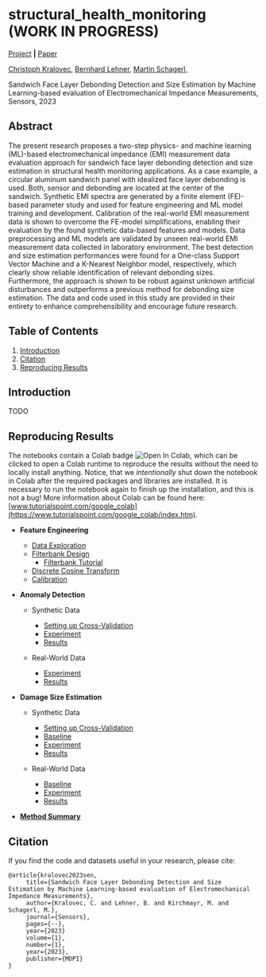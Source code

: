 # structural_health_monitoring (WORK IN PROGRESS)

[Project](https://zenodo.org/record/) **|** [Paper](https://)


[Christoph Kralovec](https://www.jku.at/en/institute-of-structural-lightweight-design/team/christoph-kralovec/),
[Bernhard Lehner](https://www.researchgate.net/profile/Bernhard_Lehner),
[Martin Schagerl](https://www.jku.at/en/institute-of-structural-lightweight-design/team/martin-schagerl/),

Sandwich Face Layer Debonding Detection and Size Estimation
by Machine Learning-based evaluation of Electromechanical
Impedance Measurements, Sensors, 2023

## Abstract
The present research proposes a two-step physics- and machine learning (ML)-based electromechanical impedance (EMI) measurement data evaluation approach for sandwich face layer debonding detection and size estimation in structural health monitoring applications.
As a case example, a circular aluminum sandwich panel with idealized face layer debonding is used.
Both, sensor and debonding are located at the center of the sandwich.
Synthetic EMI spectra are generated by a finite element (FE)-based parameter study and used for feature engineering and ML model training and development.
Calibration of the real-world EMI measurement data is shown to overcome the FE-model simplifications, enabling their evaluation by the found synthetic data-based features and models.
Data preprocessing and ML models are validated by unseen real-world EMI measurement data collected in laboratory environment.
The best detection and size estimation performances were found for a One-class Support Vector Machine and a K-Nearest Neighbor model, respectively, which clearly show reliable identification of relevant debonding sizes.
Furthermore, the approach is shown to be robust against unknown artificial disturbances and outperforms a previous method for debonding size estimation.
The data and code used in this study are provided in their entirety to enhance comprehensibility and encourage future research.


## Table of Contents
1. [Introduction](#introduction)
1. [Citation](#citation)
1. [Reproducing Results](#reproduction)


## Introduction <a name="introduction"></a>
TODO

## Reproducing Results <a name="reproduction"></a>
The notebooks contain a Colab badge ![Open In Colab](https://colab.research.google.com/assets/colab-badge.svg), which can be clicked to open a Colab runtime to reproduce the results without the need to locally install anything.
Notice, that we *intentionally* shut down the notebook in Colab after the required packages and libraries are installed.
It is necessary to run the notebook again to finish up the installation, and this is not a bug!
More information about Colab can be found here: [www.tutorialspoint.com/google_colab](https://www.tutorialspoint.com/google_colab/index.htm).

- **Feature Engineering**
    - [Data Exploration](https://github.com/berni-lehner/structural_health_monitoring/blob/main/notebooks/data_exploration.ipynb)
    - [Filterbank Design](https://github.com/berni-lehner/structural_health_monitoring/blob/main/notebooks/feature_engineering.ipynb)
        - [Filterbank Tutorial](https://github.com/berni-lehner/structural_health_monitoring/blob/main/notebooks/filterbank_demo.ipynb)
    - [Discrete Cosine Transform](https://github.com/berni-lehner/structural_health_monitoring/blob/main/notebooks/feature_engineering_2.ipynb)
    - [Calibration](https://github.com/berni-lehner/structural_health_monitoring/blob/main/notebooks/data_calibration.ipynb)

- **Anomaly Detection**
    - Synthetic Data
        - [Setting up Cross-Validation](https://github.com/berni-lehner/structural_health_monitoring/blob/main/notebooks/synthetic_anomaly_AA.ipynb)
        - [Experiment](https://github.com/berni-lehner/structural_health_monitoring/blob/main/notebooks/synthetic_anomaly_AB.ipynb)
        - [Results](https://github.com/berni-lehner/structural_health_monitoring/blob/main/notebooks/synthetic_anomaly_results.ipynb)

    - Real-World Data
        - [Experiment](https://github.com/berni-lehner/structural_health_monitoring/blob/main/notebooks/mixed_anomaly_AB.ipynb)
        - [Results](https://github.com/berni-lehner/structural_health_monitoring/blob/main/notebooks/mixed_anomaly_results.ipynb)

- **Damage Size Estimation**
    - Synthetic Data
        - [Setting up Cross-Validation](https://github.com/berni-lehner/structural_health_monitoring/blob/main/notebooks/synthetic_regression_AA.ipynb)
        - [Baseline](https://github.com/berni-lehner/structural_health_monitoring/blob/main/notebooks/synthetic_regression_AA_BASE.ipynb)
        - [Experiment](https://github.com/berni-lehner/structural_health_monitoring/blob/main/notebooks/synthetic_regression_AB.ipynb)
        - [Results](https://github.com/berni-lehner/structural_health_monitoring/blob/main/notebooks/synthetic_regression_results.ipynb)

    - Real-World Data
        - [Baseline](https://github.com/berni-lehner/structural_health_monitoring/blob/main/notebooks/mixed_regression_AA_BASE.ipynb)
        - [Experiment](https://github.com/berni-lehner/structural_health_monitoring/blob/main/notebooks/mixed_regression_AB.ipynb)
        - [Results](https://github.com/berni-lehner/structural_health_monitoring/blob/main/notebooks/mixed_regression_results.ipynb)

- [**Method Summary**](https://github.com/berni-lehner/structural_health_monitoring/blob/main/notebooks/method.ipynb)


## Citation <a name="citation"></a>
If you find the code and datasets useful in your research, please cite:
    
    @article{kralovec2023sen,
         title={Sandwich Face Layer Debonding Detection and Size Estimation by Machine Learning-based evaluation of Electromechanical Impedance Measurements},
         author={Kralovec, C. and Lehner, B. and Kirchmayr, M. and Schagerl, M.},
         journal={Sensors},
         pages={--},
         year={2023}
         volume={1},
         number={1},
         year={2023},
         publisher={MDPI}
    }    
